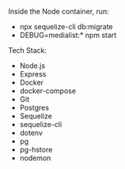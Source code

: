 Inside the Node container, run:
- npx sequelize-cli db:migrate
- DEBUG=medialist:* npm start

Tech Stack:
- Node.js
- Express
- Docker
- docker-compose
- Git
- Postgres
- Sequelize
- sequelize-cli
- dotenv
- pg
- pg-hstore
- nodemon